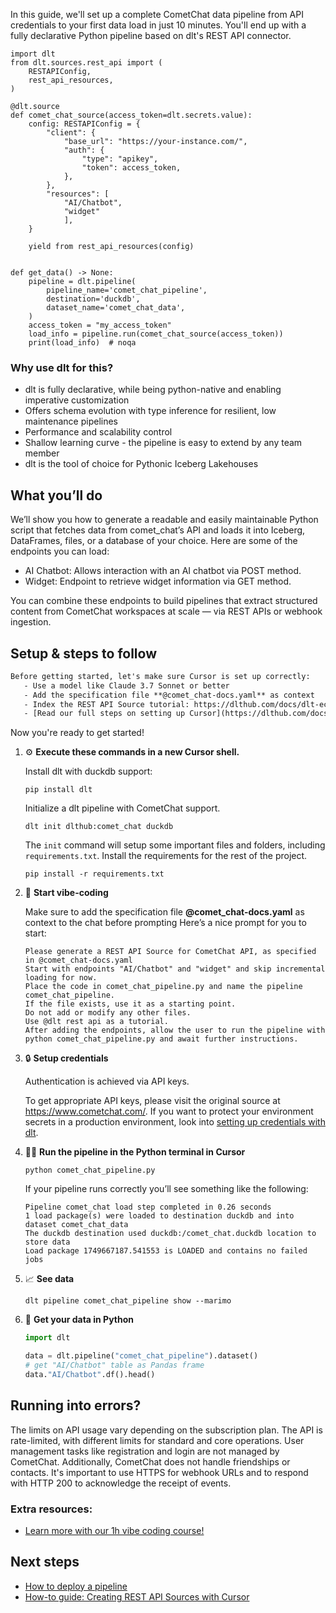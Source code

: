 In this guide, we'll set up a complete CometChat data pipeline from API credentials to your first data load in just 10 minutes. You'll end up with a fully declarative Python pipeline based on dlt's REST API connector.

```python-outcome
import dlt
from dlt.sources.rest_api import (
    RESTAPIConfig,
    rest_api_resources,
)

@dlt.source
def comet_chat_source(access_token=dlt.secrets.value):
    config: RESTAPIConfig = {
        "client": {
            "base_url": "https://your-instance.com/",
            "auth": {
                "type": "apikey",
                "token": access_token,
            },
        },
        "resources": [
            "AI/Chatbot",
            "widget"
            ],
    }

    yield from rest_api_resources(config)


def get_data() -> None:
    pipeline = dlt.pipeline(
        pipeline_name='comet_chat_pipeline',
        destination='duckdb',
        dataset_name='comet_chat_data', 
    )
    access_token = "my_access_token"
    load_info = pipeline.run(comet_chat_source(access_token))
    print(load_info)  # noqa
```

### Why use dlt for this?

- dlt is fully declarative, while being python-native and enabling imperative customization
- Offers schema evolution with type inference for resilient, low maintenance pipelines
- Performance and scalability control
- Shallow learning curve - the pipeline is easy to extend by any team member
- dlt is the tool of choice for Pythonic Iceberg Lakehouses

## What you’ll do

We’ll show you how to generate a readable and easily maintainable Python script that fetches data from comet_chat’s API and loads it into Iceberg, DataFrames, files, or a database of your choice. Here are some of the endpoints you can load:

- AI Chatbot: Allows interaction with an AI chatbot via POST method.
- Widget: Endpoint to retrieve widget information via GET method.

You can combine these endpoints to build pipelines that extract structured content from CometChat workspaces at scale — via REST APIs or webhook ingestion.

## Setup & steps to follow

```default
Before getting started, let's make sure Cursor is set up correctly:
   - Use a model like Claude 3.7 Sonnet or better
   - Add the specification file **@comet_chat-docs.yaml** as context
   - Index the REST API Source tutorial: https://dlthub.com/docs/dlt-ecosystem/verified-sources/rest_api/ and add it to context as **@dlt rest api**
   - [Read our full steps on setting up Cursor](https://dlthub.com/docs/dlt-ecosystem/llm-tooling/cursor-restapi#23-configuring-cursor-with-documentation)
```

Now you're ready to get started! 

1. ⚙️ **Execute these commands in a new Cursor shell.**
    
    Install dlt with duckdb support:
    ```shell
    pip install dlt
    ```

    Initialize a dlt pipeline with CometChat support.
    ```shell
    dlt init dlthub:comet_chat duckdb
    ```

    The `init` command will setup some important files and folders, including `requirements.txt`. Install the requirements for the rest of the project.
    ```shell
    pip install -r requirements.txt
    ```
    
2. 🤠 **Start vibe-coding**
    
    Make sure to add the specification file **@comet_chat-docs.yaml** as context to the chat before prompting
    Here’s a nice prompt for you to start: 
    
    ```prompt
    Please generate a REST API Source for CometChat API, as specified in @comet_chat-docs.yaml 
    Start with endpoints "AI/Chatbot" and "widget" and skip incremental loading for now. 
    Place the code in comet_chat_pipeline.py and name the pipeline comet_chat_pipeline. 
    If the file exists, use it as a starting point. 
    Do not add or modify any other files. 
    Use @dlt rest api as a tutorial. 
    After adding the endpoints, allow the user to run the pipeline with python comet_chat_pipeline.py and await further instructions.
    ```

    
3. 🔒 **Setup credentials** 
    
    Authentication is achieved via API keys.
    
    To get appropriate API keys, please visit the original source at https://www.cometchat.com/.
    If you want to protect your environment secrets in a production environment, look into [setting up credentials with dlt](https://dlthub.com/docs/walkthroughs/add_credentials).
    
4. 🏃‍♀️ **Run the pipeline in the Python terminal in Cursor**
    
    ```shell
    python comet_chat_pipeline.py
    ```
    
    If your pipeline runs correctly you’ll see something like the following:
    
    ```shell
    Pipeline comet_chat load step completed in 0.26 seconds
    1 load package(s) were loaded to destination duckdb and into dataset comet_chat_data
    The duckdb destination used duckdb:/comet_chat.duckdb location to store data
    Load package 1749667187.541553 is LOADED and contains no failed jobs
    ```
    
5. 📈 **See data**
    
    ```shell
    dlt pipeline comet_chat_pipeline show --marimo
    ```
    
6. 🐍 **Get your data in Python**
    
    ```python
    import dlt

   data = dlt.pipeline("comet_chat_pipeline").dataset()
   # get "AI/Chatbot" table as Pandas frame
   data."AI/Chatbot".df().head()
    ```

## Running into errors?

The limits on API usage vary depending on the subscription plan. The API is rate-limited, with different limits for standard and core operations. User management tasks like registration and login are not managed by CometChat. Additionally, CometChat does not handle friendships or contacts. It's important to use HTTPS for webhook URLs and to respond with HTTP 200 to acknowledge the receipt of events.

### Extra resources:

- [Learn more with our 1h vibe coding course!](https://www.youtube.com/watch?v=GGid70rnJuM)

## Next steps

- [How to deploy a pipeline](https://dlthub.com/docs/walkthroughs/deploy-a-pipeline)
- [How-to guide: Creating REST API Sources with Cursor](https://dlthub.com/docs/dlt-ecosystem/llm-tooling/cursor-restapi)